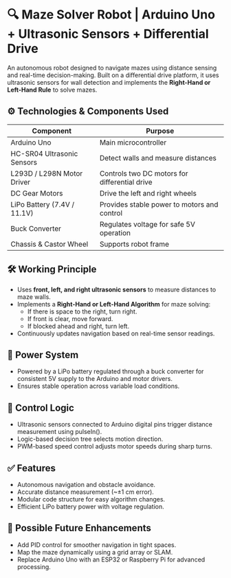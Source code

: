 # 🔍 Maze Solver Robot | Arduino Uno + Ultrasonic Sensors + Differential Drive

An autonomous robot designed to navigate mazes using distance sensing and real-time decision-making. Built on a differential drive platform, it uses ultrasonic sensors for wall detection and implements the **Right-Hand or Left-Hand Rule** to solve mazes.

## ⚙️ Technologies & Components Used
| Component                 | Purpose                                      |
|----------------------------|----------------------------------------------|
| Arduino Uno                | Main microcontroller                         |
| HC-SR04 Ultrasonic Sensors | Detect walls and measure distances           |
| L293D / L298N Motor Driver | Controls two DC motors for differential drive|
| DC Gear Motors             | Drive the left and right wheels              |
| LiPo Battery (7.4V / 11.1V)| Provides stable power to motors and control |
| Buck Converter             | Regulates voltage for safe 5V operation      |
| Chassis & Castor Wheel     | Supports robot frame                         |

## 🛠️ Working Principle
- Uses **front, left, and right ultrasonic sensors** to measure distances to maze walls.
- Implements a **Right-Hand or Left-Hand Algorithm** for maze solving:
   - If there is space to the right, turn right.
   - If front is clear, move forward.
   - If blocked ahead and right, turn left.
- Continuously updates navigation based on real-time sensor readings.

## 🔋 Power System
- Powered by a LiPo battery regulated through a buck converter for consistent 5V supply to the Arduino and motor drivers.
- Ensures stable operation across variable load conditions.

## 🧠 Control Logic
- Ultrasonic sensors connected to Arduino digital pins trigger distance measurement using pulseIn().
- Logic-based decision tree selects motion direction.
- PWM-based speed control adjusts motor speeds during sharp turns.

## ✅ Features
- Autonomous navigation and obstacle avoidance.
- Accurate distance measurement (~±1 cm error).
- Modular code structure for easy algorithm changes.
- Efficient LiPo battery power with voltage regulation.

## 🔧 Possible Future Enhancements
- Add PID control for smoother navigation in tight spaces.
- Map the maze dynamically using a grid array or SLAM.
- Replace Arduino Uno with an ESP32 or Raspberry Pi for advanced processing.

